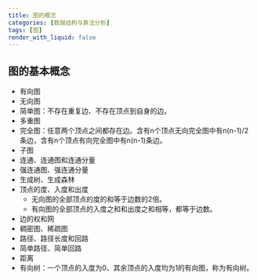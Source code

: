 ```yaml
---
title: 图的概念
categories: [数据结构与算法分析]
tags: [图]
render_with_liquid: false
---
```



## 图的基本概念
* 有向图
* 无向图
* 简单图：不存在重复边、不存在顶点到自身的边。
* 多重图
* 完全图：任意两个顶点之间都存在边。含有n个顶点无向完全图中有n(n-1)/2条边，含有n个顶点有向完全图中有n(n-1)条边。
* 子图
* 连通、连通图和连通分量
* 强连通图、强连通分量
* 生成树、生成森林
* 顶点的度、入度和出度  
  - 无向图的全部顶点的度的和等于边数的2倍。
  - 有向图的全部顶点的入度之和和出度之和相等，都等于边数。
* 边的权和网
* 稠密图、稀疏图
* 路径、路径长度和回路
* 简单路径、简单回路
* 距离
* 有向树：一个顶点的入度为0、其余顶点的入度均为1的有向图，称为有向树。
